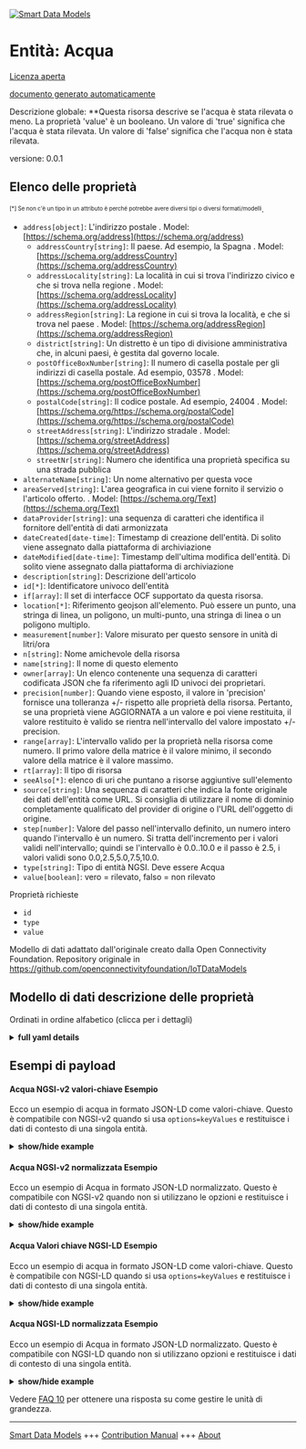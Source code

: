 <!-- 10-Header -->    
[![Smart Data Models](https://smartdatamodels.org/wp-content/uploads/2022/01/SmartDataModels_logo.png "Logo")](https://smartdatamodels.org)    
Entità: Acqua    
=============<!-- /10-Header -->    
<!-- 15-License -->    
[Licenza aperta](https://github.com/smart-data-models//dataModel.OCF/blob/master/Water/LICENSE.md)    
[documento generato automaticamente](https://docs.google.com/presentation/d/e/2PACX-1vTs-Ng5dIAwkg91oTTUdt8ua7woBXhPnwavZ0FxgR8BsAI_Ek3C5q97Nd94HS8KhP-r_quD4H0fgyt3/pub?start=false&loop=false&delayms=3000#slide=id.gb715ace035_0_60)    
<!-- /15-License -->    
<!-- 20-Description -->    
Descrizione globale: **Questa risorsa descrive se l'acqua è stata rilevata o meno. La proprietà 'value' è un booleano. Un valore di 'true' significa che l'acqua è stata rilevata. Un valore di 'false' significa che l'acqua non è stata rilevata.    
versione: 0.0.1    
<!-- /20-Description -->    
<!-- 30-PropertiesList -->    
## Elenco delle proprietà    
<sup><sub>[*] Se non c'è un tipo in un attributo è perché potrebbe avere diversi tipi o diversi formati/modelli</sub></sup>.    
- `address[object]`: L'indirizzo postale  . Model: [https://schema.org/address](https://schema.org/address)	- `addressCountry[string]`: Il paese. Ad esempio, la Spagna  . Model: [https://schema.org/addressCountry](https://schema.org/addressCountry)    
	- `addressLocality[string]`: La località in cui si trova l'indirizzo civico e che si trova nella regione  . Model: [https://schema.org/addressLocality](https://schema.org/addressLocality)    
	- `addressRegion[string]`: La regione in cui si trova la località, e che si trova nel paese  . Model: [https://schema.org/addressRegion](https://schema.org/addressRegion)    
	- `district[string]`: Un distretto è un tipo di divisione amministrativa che, in alcuni paesi, è gestita dal governo locale.      
	- `postOfficeBoxNumber[string]`: Il numero di casella postale per gli indirizzi di casella postale. Ad esempio, 03578  . Model: [https://schema.org/postOfficeBoxNumber](https://schema.org/postOfficeBoxNumber)    
	- `postalCode[string]`: Il codice postale. Ad esempio, 24004  . Model: [https://schema.org/https://schema.org/postalCode](https://schema.org/https://schema.org/postalCode)    
	- `streetAddress[string]`: L'indirizzo stradale  . Model: [https://schema.org/streetAddress](https://schema.org/streetAddress)    
	- `streetNr[string]`: Numero che identifica una proprietà specifica su una strada pubblica      
- `alternateName[string]`: Un nome alternativo per questa voce  - `areaServed[string]`: L'area geografica in cui viene fornito il servizio o l'articolo offerto.  . Model: [https://schema.org/Text](https://schema.org/Text)- `dataProvider[string]`: una sequenza di caratteri che identifica il fornitore dell'entità di dati armonizzata  - `dateCreated[date-time]`: Timestamp di creazione dell'entità. Di solito viene assegnato dalla piattaforma di archiviazione  - `dateModified[date-time]`: Timestamp dell'ultima modifica dell'entità. Di solito viene assegnato dalla piattaforma di archiviazione  - `description[string]`: Descrizione dell'articolo  - `id[*]`: Identificatore univoco dell'entità  - `if[array]`: Il set di interfacce OCF supportato da questa risorsa.  - `location[*]`: Riferimento geojson all'elemento. Può essere un punto, una stringa di linea, un poligono, un multi-punto, una stringa di linea o un poligono multiplo.  - `measurement[number]`: Valore misurato per questo sensore in unità di litri/ora  - `n[string]`: Nome amichevole della risorsa  - `name[string]`: Il nome di questo elemento  - `owner[array]`: Un elenco contenente una sequenza di caratteri codificata JSON che fa riferimento agli ID univoci dei proprietari.  - `precision[number]`: Quando viene esposto, il valore in 'precision' fornisce una tolleranza +/- rispetto alle proprietà della risorsa. Pertanto, se una proprietà viene AGGIORNATA a un valore e poi viene restituita, il valore restituito è valido se rientra nell'intervallo del valore impostato +/- precision.  - `range[array]`: L'intervallo valido per la proprietà nella risorsa come numero. Il primo valore della matrice è il valore minimo, il secondo valore della matrice è il valore massimo.  - `rt[array]`: Il tipo di risorsa  - `seeAlso[*]`: elenco di uri che puntano a risorse aggiuntive sull'elemento  - `source[string]`: Una sequenza di caratteri che indica la fonte originale dei dati dell'entità come URL. Si consiglia di utilizzare il nome di dominio completamente qualificato del provider di origine o l'URL dell'oggetto di origine.  - `step[number]`: Valore del passo nell'intervallo definito, un numero intero quando l'intervallo è un numero.  Si tratta dell'incremento per i valori validi nell'intervallo; quindi se l'intervallo è 0.0..10.0 e il passo è 2.5, i valori validi sono 0.0,2.5,5.0,7.5,10.0.  - `type[string]`: Tipo di entità NGSI. Deve essere Acqua  - `value[boolean]`: vero = rilevato, falso = non rilevato  <!-- /30-PropertiesList -->    
<!-- 35-RequiredProperties -->    
Proprietà richieste    
- `id`  - `type`  - `value`  <!-- /35-RequiredProperties -->    
<!-- 40-RequiredProperties -->    
Modello di dati adattato dall'originale creato dalla Open Connectivity Foundation. Repository originale in https://github.com/openconnectivityfoundation/IoTDataModels    
<!-- /40-RequiredProperties -->    
<!-- 50-DataModelHeader -->    
## Modello di dati descrizione delle proprietà    
Ordinati in ordine alfabetico (clicca per i dettagli)    
<!-- /50-DataModelHeader -->    
<!-- 60-ModelYaml -->    
<details><summary><strong>full yaml details</strong></summary>      
```yaml    
Water:      
  description: This Resource describes whether water has been sensed or not.The Property 'value' is a boolean.A value of 'true' means that water has been sensed.A value of 'false' means that water not been sensed.      
  properties:      
    address:      
      description: The mailing address      
      properties:      
        addressCountry:      
          description: 'The country. For example, Spain'      
          type: string      
          x-ngsi:      
            model: https://schema.org/addressCountry      
            type: Property      
        addressLocality:      
          description: 'The locality in which the street address is, and which is in the region'      
          type: string      
          x-ngsi:      
            model: https://schema.org/addressLocality      
            type: Property      
        addressRegion:      
          description: 'The region in which the locality is, and which is in the country'      
          type: string      
          x-ngsi:      
            model: https://schema.org/addressRegion      
            type: Property      
        district:      
          description: 'A district is a type of administrative division that, in some countries, is managed by the local government'      
          type: string      
          x-ngsi:      
            type: Property      
        postOfficeBoxNumber:      
          description: 'The post office box number for PO box addresses. For example, 03578'      
          type: string      
          x-ngsi:      
            model: https://schema.org/postOfficeBoxNumber      
            type: Property      
        postalCode:      
          description: 'The postal code. For example, 24004'      
          type: string      
          x-ngsi:      
            model: https://schema.org/https://schema.org/postalCode      
            type: Property      
        streetAddress:      
          description: The street address      
          type: string      
          x-ngsi:      
            model: https://schema.org/streetAddress      
            type: Property      
        streetNr:      
          description: Number identifying a specific property on a public street      
          type: string      
          x-ngsi:      
            type: Property      
      type: object      
      x-ngsi:      
        model: https://schema.org/address      
        type: Property      
    alternateName:      
      description: An alternative name for this item      
      type: string      
      x-ngsi:      
        type: Property      
    areaServed:      
      description: The geographic area where a service or offered item is provided      
      type: string      
      x-ngsi:      
        model: https://schema.org/Text      
        type: Property      
    dataProvider:      
      description: A sequence of characters identifying the provider of the harmonised data entity      
      type: string      
      x-ngsi:      
        type: Property      
    dateCreated:      
      description: Entity creation timestamp. This will usually be allocated by the storage platform      
      format: date-time      
      type: string      
      x-ngsi:      
        type: Property      
    dateModified:      
      description: Timestamp of the last modification of the entity. This will usually be allocated by the storage platform      
      format: date-time      
      type: string      
      x-ngsi:      
        type: Property      
    description:      
      description: A description of this item      
      type: string      
      x-ngsi:      
        type: Property      
    id:      
      anyOf:      
        - description: Identifier format of any NGSI entity      
          maxLength: 256      
          minLength: 1      
          pattern: ^[\w\-\.\{\}\$\+\*\[\]`|~^@!,:\\]+$      
          type: string      
          x-ngsi:      
            type: Property      
        - description: Identifier format of any NGSI entity      
          format: uri      
          type: string      
          x-ngsi:      
            type: Property      
      description: Unique identifier of the entity      
      x-ngsi:      
        type: Property      
    if:      
      description: The OCF Interface set supported by this Resource      
      items:      
        enum:      
          - oic.if.baseline      
          - oic.if.s      
        maxLength: 64      
        type: string      
      minItems: 1      
      readOnly: true      
      type: array      
      uniqueItems: true      
      x-ngsi:      
        type: Property      
    location:      
      description: 'Geojson reference to the item. It can be Point, LineString, Polygon, MultiPoint, MultiLineString or MultiPolygon'      
      oneOf:      
        - description: Geojson reference to the item. Point      
          properties:      
            bbox:      
              items:      
                type: number      
              minItems: 4      
              type: array      
            coordinates:      
              items:      
                type: number      
              minItems: 2      
              type: array      
            type:      
              enum:      
                - Point      
              type: string      
          required:      
            - type      
            - coordinates      
          title: GeoJSON Point      
          type: object      
          x-ngsi:      
            type: GeoProperty      
        - description: Geojson reference to the item. LineString      
          properties:      
            bbox:      
              items:      
                type: number      
              minItems: 4      
              type: array      
            coordinates:      
              items:      
                items:      
                  type: number      
                minItems: 2      
                type: array      
              minItems: 2      
              type: array      
            type:      
              enum:      
                - LineString      
              type: string      
          required:      
            - type      
            - coordinates      
          title: GeoJSON LineString      
          type: object      
          x-ngsi:      
            type: GeoProperty      
        - description: Geojson reference to the item. Polygon      
          properties:      
            bbox:      
              items:      
                type: number      
              minItems: 4      
              type: array      
            coordinates:      
              items:      
                items:      
                  items:      
                    type: number      
                  minItems: 2      
                  type: array      
                minItems: 4      
                type: array      
              type: array      
            type:      
              enum:      
                - Polygon      
              type: string      
          required:      
            - type      
            - coordinates      
          title: GeoJSON Polygon      
          type: object      
          x-ngsi:      
            type: GeoProperty      
        - description: Geojson reference to the item. MultiPoint      
          properties:      
            bbox:      
              items:      
                type: number      
              minItems: 4      
              type: array      
            coordinates:      
              items:      
                items:      
                  type: number      
                minItems: 2      
                type: array      
              type: array      
            type:      
              enum:      
                - MultiPoint      
              type: string      
          required:      
            - type      
            - coordinates      
          title: GeoJSON MultiPoint      
          type: object      
          x-ngsi:      
            type: GeoProperty      
        - description: Geojson reference to the item. MultiLineString      
          properties:      
            bbox:      
              items:      
                type: number      
              minItems: 4      
              type: array      
            coordinates:      
              items:      
                items:      
                  items:      
                    type: number      
                  minItems: 2      
                  type: array      
                minItems: 2      
                type: array      
              type: array      
            type:      
              enum:      
                - MultiLineString      
              type: string      
          required:      
            - type      
            - coordinates      
          title: GeoJSON MultiLineString      
          type: object      
          x-ngsi:      
            type: GeoProperty      
        - description: Geojson reference to the item. MultiLineString      
          properties:      
            bbox:      
              items:      
                type: number      
              minItems: 4      
              type: array      
            coordinates:      
              items:      
                items:      
                  items:      
                    items:      
                      type: number      
                    minItems: 2      
                    type: array      
                  minItems: 4      
                  type: array      
                type: array      
              type: array      
            type:      
              enum:      
                - MultiPolygon      
              type: string      
          required:      
            - type      
            - coordinates      
          title: GeoJSON MultiPolygon      
          type: object      
          x-ngsi:      
            type: GeoProperty      
      x-ngsi:      
        type: GeoProperty      
    measurement:      
      description: Measured value for this sensor in units of litres/hr      
      readOnly: true      
      type: number      
      x-ngsi:      
        type: Property      
    n:      
      description: Friendly name of the Resource      
      maxLength: 64      
      readOnly: true      
      type: string      
      x-ngsi:      
        type: Property      
    name:      
      description: The name of this item      
      type: string      
      x-ngsi:      
        type: Property      
    owner:      
      description: A List containing a JSON encoded sequence of characters referencing the unique Ids of the owner(s)      
      items:      
        anyOf:      
          - description: Identifier format of any NGSI entity      
            maxLength: 256      
            minLength: 1      
            pattern: ^[\w\-\.\{\}\$\+\*\[\]`|~^@!,:\\]+$      
            type: string      
            x-ngsi:      
              type: Property      
          - description: Identifier format of any NGSI entity      
            format: uri      
            type: string      
            x-ngsi:      
              type: Property      
        description: Unique identifier of the entity      
        x-ngsi:      
          type: Property      
      type: array      
      x-ngsi:      
        type: Property      
    precision:      
      description: 'When exposed the value in ''precision'' provides a +/- tolerance against the Properties in the Resource. Thus if a Property is UPDATED to a value and that Property then RETRIEVED, the RETRIEVED value is valid if in the range of the set value +/- precision'      
      readOnly: true      
      type: number      
      x-ngsi:      
        type: Property      
    range:      
      description: 'The valid range for the Property in the Resource as a number. The first value in the array is the minimum value, the second value in the array is the maximum value'      
      items:      
        type: number      
      maxItems: 2      
      minItems: 2      
      readOnly: true      
      type: array      
      x-ngsi:      
        type: Property      
    rt:      
      description: The Resource Type      
      items:      
        enum:      
          - oic.r.sensor.water      
        maxLength: 64      
        type: string      
      minItems: 1      
      readOnly: true      
      type: array      
      uniqueItems: true      
      x-ngsi:      
        type: Property      
    seeAlso:      
      description: list of uri pointing to additional resources about the item      
      oneOf:      
        - items:      
            format: uri      
            type: string      
          minItems: 1      
          type: array      
        - format: uri      
          type: string      
      x-ngsi:      
        type: Property      
    source:      
      description: 'A sequence of characters giving the original source of the entity data as a URL. Recommended to be the fully qualified domain name of the source provider, or the URL to the source object'      
      type: string      
      x-ngsi:      
        type: Property      
    step:      
      description: 'Step value across the defined range an integer when the range is a number.  This is the increment for valid values across the range; so if range is 0.0..10.0 and step is 2.5 then valid values are 0.0,2.5,5.0,7.5,10.0'      
      readOnly: true      
      type: number      
      x-ngsi:      
        type: Property      
    type:      
      description: NGSI entity type. It has to be Water      
      enum:      
        - Water      
      type: string      
      x-ngsi:      
        type: Property      
    value:      
      description: 'true = sensed, false = not sensed'      
      readOnly: true      
      type: boolean      
      x-ngsi:      
        type: Property      
  required:      
    - value      
    - id      
    - type      
  type: object      
  x-derived-from: https://raw.githubusercontent.com/openconnectivityfoundation/IoTDataModels/master/WaterResURI.swagger.json      
  x-disclaimer: 'Redistribution and use in source and binary forms, with or without modification, are permitted  provided that the license conditions are met. Copyleft (c) 2022 Contributors to Smart Data Models Program'      
  x-license-url: https://github.com/smart-data-models/dataModel.OCF/blob/master/Water/LICENSE.md      
  x-model-schema: https://smart-data-models.github.io/dataModel.OCF/Water/schema.json      
  x-model-tags: OCF      
  x-version: 0.0.1      
```    
</details>      
<!-- /60-ModelYaml -->    
<!-- 70-MiddleNotes -->    
<!-- /70-MiddleNotes -->    
<!-- 80-Examples -->    
## Esempi di payload    
#### Acqua NGSI-v2 valori-chiave Esempio    
Ecco un esempio di acqua in formato JSON-LD come valori-chiave. Questo è compatibile con NGSI-v2 quando si usa `options=keyValues` e restituisce i dati di contesto di una singola entità.    
<details><summary><strong>show/hide example</strong></summary>      
```json  
{  
  "id": "urn:ngsi-ld:Water:id:DOYR:11912958",  
  "dateCreated": "2023-02-21T17:22:09Z",  
  "dateModified": "2023-07-29T02:37:33Z",  
  "source": "For community student education record middle place reduce. Should only happy. Space mention wide actually because such produce.",  
  "name": "It hour heart own. Maybe day public n",  
  "alternateName": "But rule rock d",  
  "description": "Represent turn there education. Receive scene water despite than member pretty I. Apply test hop",  
  "dataProvider": "Away action difference five. Easy socie",  
  "owner": [  
    "urn:ngsi-ld:Water:items:TJIX:66655738",  
    "urn:ngsi-ld:Water:items:CJGX:87961037"  
  ],  
  "seeAlso": [  
    "urn:ngsi-ld:Water:items:GDCA:73327487"  
  ],  
  "location": {  
    "type": "Point",  
    "coordinates": [  
      29.625734,  
      35.828906  
    ]  
  },  
  "address": {  
    "streetAddress": "Family not system skill. Resource statement thus against authori",  
    "addressLocality": "Suddenly west goal same happy. Information every economic party determine social.",  
    "addressRegion": "Analysis head develop present grow. Already three protect investment. Later cause while draw tell citizen chance.",  
    "addressCountry": "Might court myself stage entire major move health. Usually a clear science serve main very should.",  
    "postalCode": "Including into popular treatment check probably. There film attorney challenge suggest. While",  
    "postOfficeBoxNumber": "But camp",  
    "streetNr": "Now action hand ever half process. Improve any list lead ",  
    "district": "Skin benefit exactly oil financial. Assume foreign wear listen water executive economy best. May food field occur base surface approach water."  
  },  
  "areaServed": "Enjoy less interest. Develop near nothing another. Teach ef",  
  "rt": [  
    "oic.r.sensor.water"  
  ],  
  "value": false,  
  "measurement": 262.5,  
  "precision": 296.1,  
  "n": "Well drive season thought.",  
  "range": [  
    610.2,  
    284.2  
  ],  
  "step": 846.3,  
  "if": [  
    "oic.if.baseline"  
  ],  
  "type": "Water"  
}  
```  
</details>    
#### Acqua NGSI-v2 normalizzata Esempio    
Ecco un esempio di Acqua in formato JSON-LD normalizzato. Questo è compatibile con NGSI-v2 quando non si utilizzano le opzioni e restituisce i dati di contesto di una singola entità.    
<details><summary><strong>show/hide example</strong></summary>      
```json  
{  
  "id": "urn:ngsi-ld:Water:id:DOYR:11912958",  
  "dateCreated": {  
    "type": "DateTime",  
    "value": "2023-02-21T17:22:09Z"  
  },  
  "dateModified": {  
    "type": "DateTime",  
    "value": "2023-07-29T02:37:33Z"  
  },  
  "source": {  
    "type": "Text",  
    "value": "For community student education record middle place reduce. Should only happy. Space mention wide actually because such produce."  
  },  
  "name": {  
    "type": "Text",  
    "value": "It hour heart own. Maybe day public n"  
  },  
  "alternateName": {  
    "type": "Text",  
    "value": "But rule rock d"  
  },  
  "description": {  
    "type": "Text",  
    "value": "Represent turn there education. Receive scene water despite than member pretty I. Apply test hop"  
  },  
  "dataProvider": {  
    "type": "Text",  
    "value": "Away action difference five. Easy socie"  
  },  
  "owner": {  
    "type": "StructuredValue",  
    "value": [  
      "urn:ngsi-ld:Water:items:TJIX:66655738",  
      "urn:ngsi-ld:Water:items:CJGX:87961037"  
    ]  
  },  
  "seeAlso": {  
    "type": "StructuredValue",  
    "value": [  
      "urn:ngsi-ld:Water:items:GDCA:73327487"  
    ]  
  },  
  "location": {  
    "type": "geo:json",  
    "value": {  
      "type": "Point",  
      "coordinates": [  
        29.625734,  
        35.828906  
      ]  
    }  
  },  
  "address": {  
    "type": "StructuredValue",  
    "value": {  
      "streetAddress": "Family not system skill. Resource statement thus against authori",  
      "addressLocality": "Suddenly west goal same happy. Information every economic party determine social.",  
      "addressRegion": "Analysis head develop present grow. Already three protect investment. Later cause while draw tell citizen chance.",  
      "addressCountry": "Might court myself stage entire major move health. Usually a clear science serve main very should.",  
      "postalCode": "Including into popular treatment check probably. There film attorney challenge suggest. While",  
      "postOfficeBoxNumber": "But camp",  
      "streetNr": "Now action hand ever half process. Improve any list lead ",  
      "district": "Skin benefit exactly oil financial. Assume foreign wear listen water executive economy best. May food field occur base surface approach water."  
    }  
  },  
  "areaServed": {  
    "type": "Text",  
    "value": "Enjoy less interest. Develop near nothing another. Teach ef"  
  },  
  "rt": {  
    "type": "StructuredValue",  
    "value": [  
      "oic.r.sensor.water"  
    ]  
  },  
  "value": {  
    "type": "Boolean",  
    "value": false  
  },  
  "measurement": {  
    "type": "Number",  
    "value": 262.5  
  },  
  "precision": {  
    "type": "Number",  
    "value": 296.1  
  },  
  "n": {  
    "type": "Text",  
    "value": "Well drive season thought."  
  },  
  "range": {  
    "type": "StructuredValue",  
    "value": [  
      610.2,  
      284.2  
    ]  
  },  
  "step": {  
    "type": "Number",  
    "value": 846.3  
  },  
  "if": {  
    "type": "StructuredValue",  
    "value": [  
      "oic.if.baseline"  
    ]  
  },  
  "type": "Water"  
}  
```  
</details>    
#### Acqua Valori chiave NGSI-LD Esempio    
Ecco un esempio di acqua in formato JSON-LD come valori-chiave. Questo è compatibile con NGSI-LD quando si usa `options=keyValues` e restituisce i dati di contesto di una singola entità.    
<details><summary><strong>show/hide example</strong></summary>      
```json  
{  
  "id": "urn:ngsi-ld:Water:id:DOYR:11912958",  
  "dateCreated": "2023-02-21T17:22:09Z",  
  "dateModified": "2023-07-29T02:37:33Z",  
  "source": "For community student education record middle place reduce. Should only happy. Space mention wide actually because such produce.",  
  "name": "It hour heart own. Maybe day public n",  
  "alternateName": "But rule rock d",  
  "description": "Represent turn there education. Receive scene water despite than member pretty I. Apply test hop",  
  "dataProvider": "Away action difference five. Easy socie",  
  "owner": [  
    "urn:ngsi-ld:Water:items:TJIX:66655738",  
    "urn:ngsi-ld:Water:items:CJGX:87961037"  
  ],  
  "seeAlso": [  
    "urn:ngsi-ld:Water:items:GDCA:73327487"  
  ],  
  "location": {  
    "type": "Point",  
    "coordinates": [  
      29.625734,  
      35.828906  
    ]  
  },  
  "address": {  
    "streetAddress": "Family not system skill. Resource statement thus against authori",  
    "addressLocality": "Suddenly west goal same happy. Information every economic party determine social.",  
    "addressRegion": "Analysis head develop present grow. Already three protect investment. Later cause while draw tell citizen chance.",  
    "addressCountry": "Might court myself stage entire major move health. Usually a clear science serve main very should.",  
    "postalCode": "Including into popular treatment check probably. There film attorney challenge suggest. While",  
    "postOfficeBoxNumber": "But camp",  
    "streetNr": "Now action hand ever half process. Improve any list lead ",  
    "district": "Skin benefit exactly oil financial. Assume foreign wear listen water executive economy best. May food field occur base surface approach water."  
  },  
  "areaServed": "Enjoy less interest. Develop near nothing another. Teach ef",  
  "rt": [  
    "oic.r.sensor.water"  
  ],  
  "value": false,  
  "measurement": 262.5,  
  "precision": 296.1,  
  "n": "Well drive season thought.",  
  "range": [  
    610.2,  
    284.2  
  ],  
  "step": 846.3,  
  "if": [  
    "oic.if.baseline"  
  ],  
  "type": "Water",  
  "@context": [  
    "https://smartdatamodels.org/context.jsonld"  
  ]  
}  
```  
</details>    
#### Acqua NGSI-LD normalizzata Esempio    
Ecco un esempio di Acqua in formato JSON-LD normalizzato. Questo è compatibile con NGSI-LD quando non si utilizzano opzioni e restituisce i dati di contesto di una singola entità.    
<details><summary><strong>show/hide example</strong></summary>      
```json  
{  
    "id": "urn:ngsi-ld:Water:id:DOYR:11912958",  
    "dateCreated": {  
        "type": "Property",  
        "value": {  
            "@type": "DateTime",  
            "@value": "2023-02-21T17:22:09Z"  
        }  
    },  
    "dateModified": {  
        "type": "Property",  
        "value": {  
            "@type": "DateTime",  
            "@value": "2023-07-29T02:37:33Z"  
        }  
    },  
    "source": {  
        "type": "Property",  
        "value": "For community student education record middle place reduce. Should only happy. Space mention wide actually because such produce."  
    },  
    "name": {  
        "type": "Property",  
        "value": "It hour heart own. Maybe day public n"  
    },  
    "alternateName": {  
        "type": "Property",  
        "value": "But rule rock d"  
    },  
    "description": {  
        "type": "Property",  
        "value": "Represent turn there education. Receive scene water despite than member pretty I. Apply test hop"  
    },  
    "dataProvider": {  
        "type": "Property",  
        "value": "Away action difference five. Easy socie"  
    },  
    "owner": {  
        "type": "Property",  
        "value": [  
            "urn:ngsi-ld:Water:items:TJIX:66655738",  
            "urn:ngsi-ld:Water:items:CJGX:87961037"  
        ]  
    },  
    "seeAlso": {  
        "type": "Property",  
        "value": [  
            "urn:ngsi-ld:Water:items:GDCA:73327487"  
        ]  
    },  
    "location": {  
        "type": "GeoProperty",  
        "value": {  
            "type": "Point",  
            "coordinates": [  
                29.625734,  
                35.828906  
            ]  
        }  
    },  
    "address": {  
        "type": "Property",  
        "value": {  
            "streetAddress": "Family not system skill. Resource statement thus against authori",  
            "addressLocality": "Suddenly west goal same happy. Information every economic party determine social.",  
            "addressRegion": "Analysis head develop present grow. Already three protect investment. Later cause while draw tell citizen chance.",  
            "addressCountry": "Might court myself stage entire major move health. Usually a clear science serve main very should.",  
            "postalCode": "Including into popular treatment check probably. There film attorney challenge suggest. While",  
            "postOfficeBoxNumber": "But camp",  
            "streetNr": "Now action hand ever half process. Improve any list lead ",  
            "district": "Skin benefit exactly oil financial. Assume foreign wear listen water executive economy best. May food field occur base surface approach water."  
        }  
    },  
    "areaServed": {  
        "type": "Property",  
        "value": "Enjoy less interest. Develop near nothing another. Teach ef"  
    },  
    "rt": {  
        "type": "Property",  
        "value": [  
            "oic.r.sensor.water"  
        ]  
    },  
    "value": {  
        "type": "Property",  
        "value": false  
    },  
    "measurement": {  
        "type": "Property",  
        "value": 262.5  
    },  
    "precision": {  
        "type": "Property",  
        "value": 296.1  
    },  
    "n": {  
        "type": "Property",  
        "value": "Well drive season thought."  
    },  
    "range": {  
        "type": "Property",  
        "value": [  
            610.2,  
            284.2  
        ]  
    },  
    "step": {  
        "type": "Property",  
        "value": 846.3  
    },  
    "if": {  
        "type": "Property",  
        "value": [  
            "oic.if.baseline"  
        ]  
    },  
    "type": "Water",  
    "@context": [  
        "https://smartdatamodels.org/context.jsonld"  
    ]  
}  
```  
</details><!-- /80-Examples -->    
<!-- 90-FooterNotes -->    
<!-- /90-FooterNotes -->    
<!-- 95-Units -->    
Vedere [FAQ 10](https://smartdatamodels.org/index.php/faqs/) per ottenere una risposta su come gestire le unità di grandezza.    
<!-- /95-Units -->    
<!-- 97-LastFooter -->    
---    
[Smart Data Models](https://smartdatamodels.org) +++ [Contribution Manual](https://bit.ly/contribution_manual) +++ [About](https://bit.ly/Introduction_SDM)<!-- /97-LastFooter -->    
